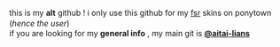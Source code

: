 this is my **alt** github ! i only use this github for my [fsr](https://www.pixiv.net/en/artworks/106187599) skins on ponytown (*hence the user*)　　　　　　　　　　　　　　　　　　　　　　　　　　　　　　　　　　　　　　　　　　　　　　　　　　　　　　　　　　　　　　　　　　　　　　　　　　　　　　　　　　　　if you are looking for my **general info** , my main git is [**@aitai-lians**](https://github.com/aitai-lians)

